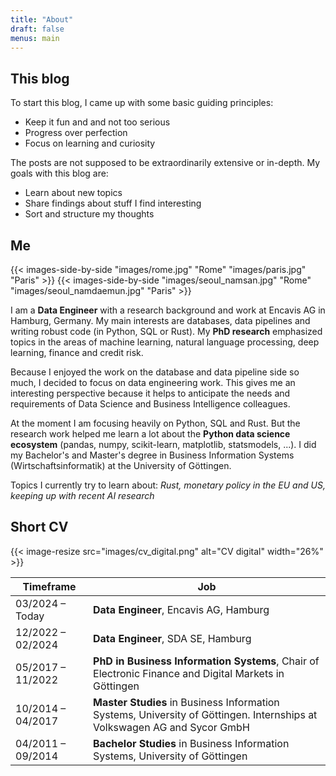 ```yaml
---
title: "About"
draft: false
menus: main
---
```


## This blog

To start this blog, I came up with some basic guiding principles:
- Keep it fun and and not too serious
- Progress over perfection
- Focus on learning and curiosity

The posts are not supposed to be extraordinarily extensive or in-depth. My goals with this blog are: 

- Learn about new topics
- Share findings about stuff I find interesting
- Sort and structure my thoughts

## Me

{{< images-side-by-side "images/rome.jpg" "Rome" "images/paris.jpg" "Paris" >}}
{{< images-side-by-side "images/seoul_namsan.jpg" "Rome" "images/seoul_namdaemun.jpg" "Paris" >}}

I am a **Data Engineer** with a research background and work at Encavis AG in Hamburg, Germany.
My main interests are databases, data pipelines and writing robust code (in Python, SQL or Rust).
My **PhD research** emphasized topics in the areas of machine learning, natural language processing, deep learning, finance and credit risk. 

Because I enjoyed the work on the database and data pipeline side so much, I decided to focus on data engineering work.
This gives me an interesting perspective because it helps to anticipate the needs and requirements of Data Science and Business Intelligence colleagues.

At the moment I am focusing heavily on Python, SQL and Rust.
But the research work helped me learn a lot about the **Python data science ecosystem** (pandas, numpy, scikit-learn, matplotlib, statsmodels, ...).
I did my Bachelor's and Master's degree in Business Information Systems (Wirtschaftsinformatik) at the University of Göttingen.

Topics I currently try to learn about: *Rust, monetary policy in the EU and US, keeping up with recent AI research*

## Short CV

{{< image-resize src="images/cv_digital.png" alt="CV digital" width="26%" >}}

| Timeframe         | Job                                                          |
| ----------------- | ------------------------------------------------------------ |
| 03/2024 – Today⠀⠀ | **Data Engineer**, Encavis AG, Hamburg                       |
| 12/2022 – 02/2024 | **Data Engineer**, SDA SE, Hamburg                           |
| 05/2017 – 11/2022 | **PhD in Business Information Systems**, Chair of Electronic Finance and Digital Markets in Göttingen |
| 10/2014 – 04/2017 | **Master Studies** in Business Information Systems, University of Göttingen. Internships at Volkswagen AG and Sycor GmbH |
| 04/2011 – 09/2014 | **Bachelor Studies** in Business Information Systems, University of Göttingen |
